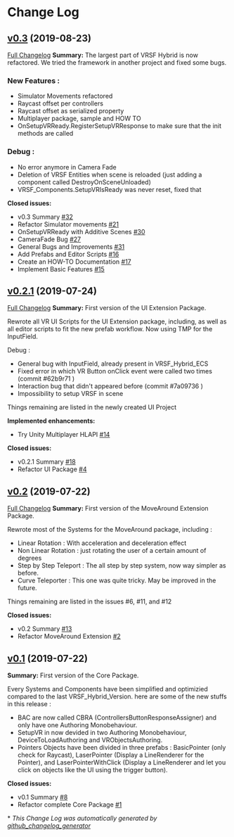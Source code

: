 # Change Log

## [v0.3](https://github.com/Jamy4000/VRSF_DOTS/tree/v0.3) (2019-08-23)
[Full Changelog](https://github.com/Jamy4000/VRSF_DOTS/compare/v0.2.1...v0.3)
**Summary:**
The largest part of VRSF Hybrid is now refactored. We tried the framework in another project and fixed some bugs.

### New Features :
- Simulator Movements refactored
- Raycast offset per controllers
- Raycast offset as serialized property
- Multiplayer package, sample and HOW TO
- OnSetupVRReady.RegisterSetupVRResponse to make sure that the init methods are called


### Debug :
- No error anymore in Camera Fade
- Deletion of VRSF Entities when scene is reloaded (just adding a component called DestroyOnSceneUnloaded)
- VRSF_Components.SetupVRIsReady was never reset, fixed that

**Closed issues:**

- v0.3 Summary [\#32](https://github.com/Jamy4000/VRSF_DOTS/issues/32)
- Refactor Simulator movements [\#21](https://github.com/Jamy4000/VRSF_DOTS/issues/21)
- OnSetupVRReady with Additive Scenes [\#30](https://github.com/Jamy4000/VRSF_DOTS/issues/30)
- CameraFade Bug [\#27](https://github.com/Jamy4000/VRSF_DOTS/issues/27)
- General Bugs and Improvements [\#31](https://github.com/Jamy4000/VRSF_DOTS/issues/31)
- Add Prefabs and Editor Scripts [\#16](https://github.com/Jamy4000/VRSF_DOTS/issues/16)
- Create an HOW-TO Documentation [\#17](https://github.com/Jamy4000/VRSF_DOTS/issues/17)
- Implement Basic Features [\#15](https://github.com/Jamy4000/VRSF_DOTS/issues/15)


## [v0.2.1](https://github.com/Jamy4000/VRSF_DOTS/tree/v0.2.1) (2019-07-24)
[Full Changelog](https://github.com/Jamy4000/VRSF_DOTS/compare/v0.2...v0.2.1)
**Summary:**
First version of the UI Extension Package.

Rewrote all VR UI Scripts for the UI Extension package, including, as well as all editor scripts to fit the new prefab workflow.
Now using TMP for the InputField.

Debug :
- General bug with InputField, already present in VRSF_Hybrid_ECS
- Fixed error in which VR Button onClick event were called two times (commit #62b9r71 )
- Interaction bug that didn't appeared before (commit #7a09736 )
- Impossibility to setup VRSF in scene

Things remaining are listed in the newly created UI Project


**Implemented enhancements:**

- Try Unity Multiplayer HLAPI [\#14](https://github.com/Jamy4000/VRSF_DOTS/issues/14)

**Closed issues:**

- v0.2.1 Summary [\#18](https://github.com/Jamy4000/VRSF_DOTS/issues/18)
- Refactor UI Package [\#4](https://github.com/Jamy4000/VRSF_DOTS/issues/4)

## [v0.2](https://github.com/Jamy4000/VRSF_DOTS/tree/v0.2) (2019-07-22)
[Full Changelog](https://github.com/Jamy4000/VRSF_DOTS/compare/v0.1...v0.2)
**Summary:**
First version of the MoveAround Extension Package.

Rewrote most of the Systems for the MoveAround package, including :

- Linear Rotation : With acceleration and deceleration effect
- Non Linear Rotation : just rotating the user of a certain amount of degrees
- Step by Step Teleport : The all step by step system, now way simpler as before.
- Curve Teleporter : This one was quite tricky. May be improved in the future.

Things remaining are listed in the issues #6, #11, and #12

**Closed issues:**

- v0.2 Summary [\#13](https://github.com/Jamy4000/VRSF_DOTS/issues/13)
- Refactor MoveAround Extension [\#2](https://github.com/Jamy4000/VRSF_DOTS/issues/2)

## [v0.1](https://github.com/Jamy4000/VRSF_DOTS/tree/v0.1) (2019-07-22)
**Summary:**
First version of the Core Package.

Every Systems and Components have been simplified and optimizied compared to the last VRSF_Hybrid_Version. here are some of the new stuffs in this release :
- BAC are now called CBRA (ControllersButtonResponseAssigner) and only have one Authoring Monobehaviour.
- SetupVR in now devided in two Authoring Monobehaviour, DeviceToLoadAuthoring and VRObjectsAuthoring.
- Pointers Objects have been divided in three prefabs : BasicPointer (only check for Raycast), LaserPointer (Display a LineRenderer for the Pointer), and LaserPointerWithClick (Display a LineRenderer and let you click on objects like the UI using the trigger button).

**Closed issues:**

- v0.1 Summary [\#8](https://github.com/Jamy4000/VRSF_DOTS/issues/8)
- Refactor complete Core Package [\#1](https://github.com/Jamy4000/VRSF_DOTS/issues/1)



\* *This Change Log was automatically generated by [github_changelog_generator](https://github.com/skywinder/Github-Changelog-Generator)*